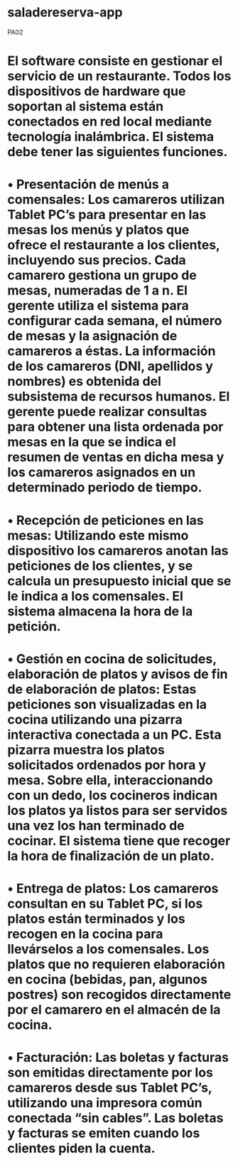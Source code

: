 # saladereserva-app
PA02
# El software consiste en gestionar el servicio de un restaurante. Todos los dispositivos de hardware que soportan al sistema están conectados en red local mediante tecnología inalámbrica. El sistema debe tener las siguientes funciones.

# •	Presentación de menús a comensales: Los camareros utilizan Tablet PC’s para presentar en las mesas los menús y platos que ofrece el restaurante a los clientes, incluyendo sus precios. Cada camarero gestiona un grupo de mesas, numeradas de 1 a n. El gerente utiliza el sistema para configurar cada semana, el número de mesas y la asignación de camareros a éstas. La información de los camareros (DNI, apellidos y nombres) es obtenida del subsistema de recursos humanos. El gerente puede realizar consultas para obtener una lista ordenada por mesas en la que se indica el resumen de ventas en dicha mesa y los camareros asignados en un determinado periodo de tiempo.
# •	Recepción de peticiones en las mesas: Utilizando este mismo dispositivo los camareros anotan las peticiones de los clientes, y se calcula un presupuesto inicial que se le indica a los comensales. El sistema almacena la hora de la petición.
# •	Gestión en cocina de solicitudes, elaboración de platos y avisos de fin de elaboración de platos: Estas peticiones son visualizadas en la cocina utilizando una pizarra interactiva conectada a un PC. Esta pizarra muestra los platos solicitados ordenados por hora y mesa. Sobre ella, interaccionando con un dedo, los cocineros indican los platos ya listos para ser servidos una vez los han terminado de cocinar. El sistema tiene que recoger la hora de finalización de un plato.
# •	Entrega de platos: Los camareros consultan en su Tablet PC, si los platos están terminados y los recogen en la cocina para llevárselos a los comensales. Los platos que no requieren elaboración en cocina (bebidas, pan, algunos postres) son recogidos directamente por el camarero en el almacén de la cocina.
# •	Facturación: Las boletas y facturas son emitidas directamente por los camareros desde sus Tablet PC’s, utilizando una impresora común conectada “sin cables”. Las boletas y facturas se emiten cuando los clientes piden la cuenta.

 
